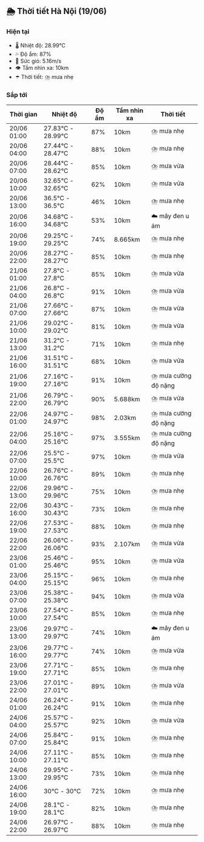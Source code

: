 ## 🌦️ Thời tiết Hà Nội (19/06)

### Hiện tại

- 🌡️ Nhiệt độ: 28.99℃
- 💦 Độ ẩm: 87%
- 💨 Sức gió: 5.16m/s
- 👁️ Tầm nhìn xa: 10km
- ☂️ Thời tiết: ⛈️ mưa nhẹ

### Sắp tới

| Thời gian | Nhiệt độ | Độ ẩm | Tầm nhìn xa | Thời tiết |
| --- | --- | --- | --- | --- |
| 20/06 01:00 | 27.83℃ - 28.99℃ | 87% | 10km | ⛈️ mưa nhẹ |
| 20/06 04:00 | 27.44℃ - 28.47℃ | 88% | 10km | ⛈️ mưa nhẹ |
| 20/06 07:00 | 28.44℃ - 28.62℃ | 85% | 10km | ⛈️ mưa vừa |
| 20/06 10:00 | 32.65℃ - 32.65℃ | 62% | 10km | ⛈️ mưa vừa |
| 20/06 13:00 | 36.5℃ - 36.5℃ | 46% | 10km | ⛈️ mưa nhẹ |
| 20/06 16:00 | 34.68℃ - 34.68℃ | 53% | 10km | ☁️ mây đen u ám |
| 20/06 19:00 | 29.25℃ - 29.25℃ | 74% | 8.665km | ⛈️ mưa nhẹ |
| 20/06 22:00 | 28.27℃ - 28.27℃ | 85% | 10km | ⛈️ mưa nhẹ |
| 21/06 01:00 | 27.8℃ - 27.8℃ | 85% | 10km | ⛈️ mưa vừa |
| 21/06 04:00 | 26.8℃ - 26.8℃ | 91% | 10km | ⛈️ mưa vừa |
| 21/06 07:00 | 27.66℃ - 27.66℃ | 87% | 10km | ⛈️ mưa vừa |
| 21/06 10:00 | 29.02℃ - 29.02℃ | 81% | 10km | ⛈️ mưa vừa |
| 21/06 13:00 | 31.2℃ - 31.2℃ | 71% | 10km | ⛈️ mưa nhẹ |
| 21/06 16:00 | 31.51℃ - 31.51℃ | 68% | 10km | ⛈️ mưa vừa |
| 21/06 19:00 | 27.16℃ - 27.16℃ | 91% | 10km | ⛈️ mưa cường độ nặng |
| 21/06 22:00 | 26.79℃ - 26.79℃ | 90% | 5.688km | ⛈️ mưa vừa |
| 22/06 01:00 | 24.97℃ - 24.97℃ | 98% | 2.03km | ⛈️ mưa cường độ nặng |
| 22/06 04:00 | 25.16℃ - 25.16℃ | 97% | 3.555km | ⛈️ mưa cường độ nặng |
| 22/06 07:00 | 25.5℃ - 25.5℃ | 97% | 10km | ⛈️ mưa vừa |
| 22/06 10:00 | 26.76℃ - 26.76℃ | 89% | 10km | ⛈️ mưa nhẹ |
| 22/06 13:00 | 29.96℃ - 29.96℃ | 75% | 10km | ⛈️ mưa nhẹ |
| 22/06 16:00 | 30.43℃ - 30.43℃ | 73% | 10km | ⛈️ mưa nhẹ |
| 22/06 19:00 | 27.53℃ - 27.53℃ | 88% | 10km | ⛈️ mưa nhẹ |
| 22/06 22:00 | 26.06℃ - 26.06℃ | 93% | 2.107km | ⛈️ mưa vừa |
| 23/06 01:00 | 25.46℃ - 25.46℃ | 95% | 10km | ⛈️ mưa vừa |
| 23/06 04:00 | 25.15℃ - 25.15℃ | 96% | 10km | ⛈️ mưa nhẹ |
| 23/06 07:00 | 25.38℃ - 25.38℃ | 94% | 10km | ⛈️ mưa vừa |
| 23/06 10:00 | 27.54℃ - 27.54℃ | 85% | 10km | ⛈️ mưa nhẹ |
| 23/06 13:00 | 29.97℃ - 29.97℃ | 74% | 10km | ☁️ mây đen u ám |
| 23/06 16:00 | 29.77℃ - 29.77℃ | 74% | 10km | ⛈️ mưa vừa |
| 23/06 19:00 | 27.71℃ - 27.71℃ | 85% | 10km | ⛈️ mưa nhẹ |
| 23/06 22:00 | 27.01℃ - 27.01℃ | 89% | 10km | ⛈️ mưa vừa |
| 24/06 01:00 | 26.24℃ - 26.24℃ | 91% | 10km | ⛈️ mưa nhẹ |
| 24/06 04:00 | 25.57℃ - 25.57℃ | 92% | 10km | ⛈️ mưa vừa |
| 24/06 07:00 | 25.84℃ - 25.84℃ | 91% | 10km | ⛈️ mưa nhẹ |
| 24/06 10:00 | 27.11℃ - 27.11℃ | 85% | 10km | ⛈️ mưa nhẹ |
| 24/06 13:00 | 29.95℃ - 29.95℃ | 73% | 10km | ⛈️ mưa nhẹ |
| 24/06 16:00 | 30℃ - 30℃ | 72% | 10km | ⛈️ mưa nhẹ |
| 24/06 19:00 | 28.1℃ - 28.1℃ | 82% | 10km | ⛈️ mưa nhẹ |
| 24/06 22:00 | 26.97℃ - 26.97℃ | 88% | 10km | ⛈️ mưa nhẹ |
